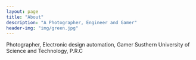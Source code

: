 ```yaml
---
layout: page
title: "About"
description: "A Photographer, Engineer and Gamer" 
header-img: "img/green.jpg"
---
```


Photographer, Electronic design automation, Gamer
Susthern University of Science and Technology, P.R.C






